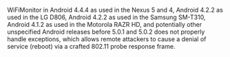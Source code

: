WiFiMonitor in Android 4.4.4 as used in the Nexus 5 and 4, Android 4.2.2 as used in the LG D806, Android 4.2.2 as used in the Samsung SM-T310, Android 4.1.2 as used in the Motorola RAZR HD, and potentially other unspecified Android releases before 5.0.1 and 5.0.2 does not properly handle exceptions, which allows remote attackers to cause a denial of service (reboot) via a crafted 802.11 probe response frame.